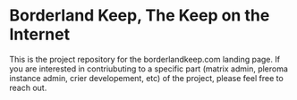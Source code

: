# Borderland Keep, The Keep on the Internet
This is the project repository for the borderlandkeep.com landing page. If you are interested in contriubuting to a specific part (matrix admin, pleroma instance admin, crier developement, etc) of the project, please feel free to reach out. 
